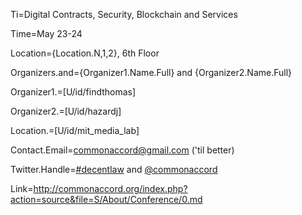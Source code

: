 Ti=Digital Contracts, Security, Blockchain and Services

Time=May 23-24

Location={Location.N,1,2}, 6th Floor

Organizers.and={Organizer1.Name.Full} and {Organizer2.Name.Full}

Organizer1.=[U/id/findthomas]

Organizer2.=[U/id/hazardj]

Location.=[U/id/mit_media_lab]

Contact.Email=commonaccord@gmail.com ('til better)

Twitter.Handle=<a href="https://twitter.com/search?q=%23decentlaw&src=typd">#decentlaw</a> and <a href="https://twitter.com/CommonAccord">@commonaccord</a> 

Link=<a href="http://commonaccord.org/index.php?action=source&file=S/About/Conference/0.md">http://commonaccord.org/index.php?action=source&file=S/About/Conference/0.md</a>